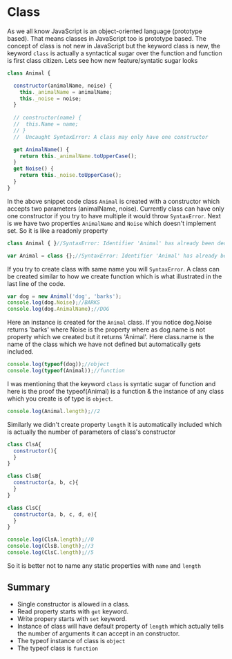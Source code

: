 # Class
As we all know JavaScript is an object-oriented language (prototype based). That means classes in JavaScript too is prototype based. The concept of class is not new in JavaScript but the keyword class is new, the keyword `class` is actually a syntactical sugar over the function and function is first class citizen. Lets see how new feature/syntatic sugar looks

```javascript
class Animal {

  constructor(animalName, noise) {
    this._animalName = animalName;
    this._noise = noise;
  }
  
  // constructor(name) {
  //  this.Name = name;
  // }
  //  Uncaught SyntaxError: A class may only have one constructor

  get AnimalName() {
    return this._animalName.toUpperCase();
  }
  get Noise() {
    return this._noise.toUpperCase();
  }
}
```
In the above snippet code class `Animal` is created with a constructor which accepts two parameters (animalName, noise). Currently class can have only one constructor if you try to have multiple it would throw `SyntaxError`. Next is we have two properties `AnimalName` and `Noise` which doesn't implement set. So it is like a readonly property

```javascript
class Animal { }//SyntaxError: Identifier 'Animal' has already been declared

var Animal = class {};//SyntaxError: Identifier 'Animal' has already been declared
```
If you try to create class with same name you will `SyntaxError`. A class can be created similar to how we create function which is what illustrated in the last line of the code.

```javascript
var dog = new Animal('dog', 'barks');
console.log(dog.Noise);//BARKS
console.log(dog.AnimalName);//DOG
```
Here an instance is created for the `Animal` class. If you notice dog.Noise returns 'barks' where Noise is the property where as dog.name is not property which we created but it returns 'Animal'. Here class.name is the name of the class which we have not defined but automatically gets included.

```javascript
console.log(typeof(dog));//object
console.log(typeof(Animal));//function
```
I was mentioning that the keyword `class` is syntatic sugar of function and here is the proof the typeof(Animal) is a function & the instance of any class which you create is of type is `object`.

```javascript
console.log(Animal.length);//2
```
Similarly we didn't create property `length` it is automatically included which is actually the number of parameters of class's constructor

```javascript
class ClsA{
  constructor(){
  }
}

class ClsB{
  constructor(a, b, c){    
  }
}

class ClsC{
  constructor(a, b, c, d, e){    
  }
}

console.log(ClsA.length);//0
console.log(ClsB.length);//3
console.log(ClsC.length);//5
```
So it is better not to name any static properties with `name` and `length`

## Summary

* Single constructor is allowed in a class.
* Read property starts with `get` keyword.
* Write propery starts with `set` keyword.
* Instance of class will have default property of `length` which actually tells the number of arguments it can accept in an constructor.
* The typeof instance of class is `object`
* The typeof class is `function`